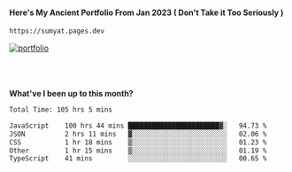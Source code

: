 #### Here's My Ancient Portfolio From Jan 2023 ( Don't Take it Too Seriously ) 
````bash
https://sumyat.pages.dev
````

<a href='https://sumyat.pages.dev/'>
    <img src='https://github.com/sumyat-aung/sumyat-aung/assets/108873224/c9b4f2be-c585-4dd3-84e1-692c3854a6d8' alt='portfolio' align='center' />
</a>


<br />
<br />


<br />
<br />

**What've I been up to this month?**

<!--START_SECTION:waka-->

```txt
Total Time: 105 hrs 5 mins

JavaScript    100 hrs 44 mins ███████████████████████▓░   94.73 %
JSON          2 hrs 11 mins   ▓░░░░░░░░░░░░░░░░░░░░░░░░   02.06 %
CSS           1 hr 18 mins    ▒░░░░░░░░░░░░░░░░░░░░░░░░   01.23 %
Other         1 hr 15 mins    ▒░░░░░░░░░░░░░░░░░░░░░░░░   01.19 %
TypeScript    41 mins         ░░░░░░░░░░░░░░░░░░░░░░░░░   00.65 %
```

<!--END_SECTION:waka-->




